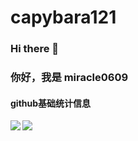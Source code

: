 # capybara121
### Hi there 👋

<!--
**miracle0609/miracle0609** is a ✨ _special_ ✨ repository because its `README.md` (this file) appears on your GitHub profile.

Here are some ideas to get you started:

- 🔭 I’m currently working on ...
- 🌱 I’m currently learning ...
- 👯 I’m looking to collaborate on ...
- 🤔 I’m looking for help with ...
- 💬 Ask me about ...
- 📫 How to reach me: ...
- 😄 Pronouns: ...
- ⚡ Fun fact: ...
-->
### 你好，我是 miracle0609

#### github基础统计信息
<a href="https://github.com/miracle0609">
  <img align="left" src="https://github-readme-stats.vercel.app/api?username=miracle0609&count_private=true&show_icons=true&theme=radical" />
</a>

<a href="https://github.com/miracle0609">
  <img align="center" src="https://github-readme-stats.vercel.app/api/top-langs/?username=miracle0609&layout=compact" />
</a>
